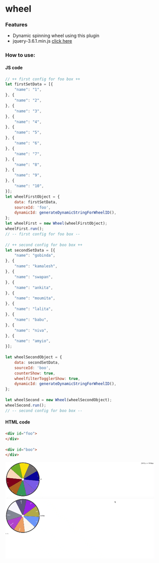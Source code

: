 # wheel
### Features

- Dynamic spinning wheel using this plugin
-  jquery-3.6.1.min.js [click here](https://code.jquery.com/jquery-3.6.1.min.js "click here")

### How to use:　

#### JS code

```javascript
// ++ first config for foo box ++
let firstSetData = [{
    "name": "1",
}, {
    "name": "2",
}, {
    "name": "3",
}, {
    "name": "4",
}, {
    "name": "5",
}, {
    "name": "6",
}, {
    "name": "7",
}, {
    "name": "8",
}, {
    "name": "9",
}, {
    "name": "10",
}];
let wheelFirstObject = {
    data: firstSetData,
    sourceId: 'foo',
    dynamicId: generateDynamicStringForWheelID(),
};
let wheelFirst = new Wheel(wheelFirstObject);
wheelFirst.run();
// -- first config for foo box --

// ++ second config for boo box ++
let secondSetData = [{
    "name": "gobinda",
}, {
    "name": "kamalesh",
}, {
    "name": "swapan",
}, {
    "name": "ankita",
}, {
    "name": "moumita",
}, {
    "name": "lalita",
}, {
    "name": "babu",
}, {
    "name": "niva",
}, {
    "name": "amyio",
}];

let wheelSecondObject = {
    data: secondSetData,
    sourceId: 'boo',
    counterShow: true,
    wheelfilterTogglerShow: true,
    dynamicId: generateDynamicStringForWheelID(),
};

let wheelSecond = new Wheel(wheelSecondObject);
wheelSecond.run();
// -- second config for boo box --
```
 
#### HTML code

```html
<div id="foo">
</div>

<div id="boo">
</div>
```
 
 ![wheel](https://raw.githubusercontent.com/inandi/wheel/main/wheel.gif)